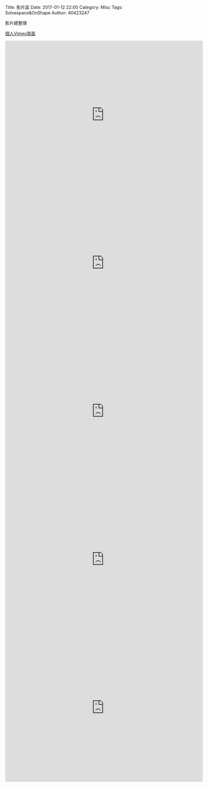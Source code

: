 Title: 影片區
Date: 2017-01-12 22:00
Category: Misc
Tags: Solvespace&OnShape
Author: 40423247

影片總整理

<!-- PELICAN_END_SUMMARY -->

<p><a href="https://vimeo.com/user61278816">個人Vimeo頁面</a></p>


<iframe src="https://player.vimeo.com/video/198585341" width="640" height="480" frameborder="0" webkitallowfullscreen mozallowfullscreen allowfullscreen></iframe>

<iframe src="https://player.vimeo.com/video/198952150" width="640" height="480" frameborder="0" webkitallowfullscreen mozallowfullscreen allowfullscreen></iframe>


<iframe src="https://player.vimeo.com/video/199019143" width="640" height="480" frameborder="0" webkitallowfullscreen mozallowfullscreen allowfullscreen></iframe>


<iframe src="https://player.vimeo.com/video/199022535" width="640" height="480" frameborder="0" webkitallowfullscreen mozallowfullscreen allowfullscreen></iframe>


<iframe src="https://player.vimeo.com/video/199024528" width="640" height="480" frameborder="0" webkitallowfullscreen mozallowfullscreen allowfullscreen></iframe>
